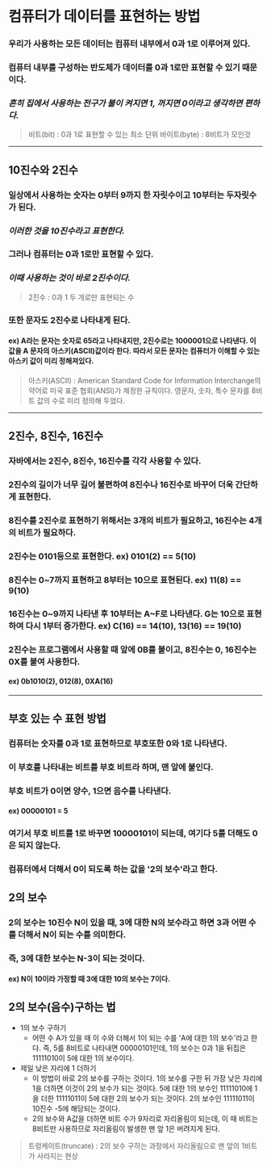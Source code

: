 # 컴퓨터가 데이터를 표현하는 방법
### 우리가 사용하는 모든 데이터는 컴퓨터 내부에서 0과 1로 이루어져 있다.
### 컴퓨터 내부를 구성하는 반도체가 데이터를 0과 1로만 표현할 수 있기 때문이다.
### _흔히 집에서 사용하는 전구가 불이 켜지면 1, 꺼지면 0이라고 생각하면 편하다._
> 비트(bit) : 0과 1로 표현할 수 있는 최소 단위
> 바이트(byte) : 8비트가 모인것
---
## 10진수와 2진수
### 일상에서 사용하는 숫자는 0부터 9까지 한 자릿수이고 10부터는 두자릿수가 된다.
### _이러한 것을 10진수라고 표현한다._
### 그러나 컴퓨터는 0과 1로만 표현할 수 있다.
### _이때 사용하는 것이 바로 2진수이다._
> 2진수 : 0과 1 두 개로만 표현되는 수
### 또한 문자도 2진수로 나타내게 된다.
#### ex) A라는 문자는 숫자로 65라고 나타내지만, 2진수로는 1000001으로 나타낸다. 이 값을 A 문자의 아스키(ASCII)값이라 한다. 따라서 모든 문자는 컴퓨터가 이해할 수 있는 아스키 값이 미리 정해져있다.
> 아스키(ASCII) : American Standard Code for Information Interchange의 약어로 미국 표준 협회(ANSI)가 제정한 규칙이다. 영문자, 숫자, 특수 문자를 8비트 값의 수로 미리 정의해 두었다.
---
## 2진수, 8진수, 16진수
### 자바에서는 2진수, 8진수, 16진수를 각각 사용할 수 있다.
### 2진수의 길이가 너무 길어 불편하여 8진수나 16진수로 바꾸어 더욱 간단하게 표현한다.
### 8진수를 2진수로 표현하기 위해서는 3개의 비트가 필요하고, 16진수는 4개의 비트가 필요하다.
### 2진수는 0101등으로 표현한다. ex) 0101(2) == 5(10)
### 8진수는 0~7까지 표현하고 8부터는 10으로 표현된다. ex) 11(8) == 9(10)
### 16진수는 0~9까지 나타낸 후 10부터는 A~F로 나타낸다. G는 10으로 표현하여 다시 1부터 증가한다. ex) C(16) == 14(10), 13(16) == 19(10)
### 2진수는 프로그램에서 사용할 때 앞에 0B를 붙이고, 8진수는 0, 16진수는 0X를 붙여 사용한다.
#### ex) 0b1010(2), 012(8), 0XA(16)
---
## 부호 있는 수 표현 방법
### 컴퓨터는 숫자를 0과 1로 표현하므로 부호또한 0와 1로 나타낸다.
### 이 부호를 나타내는 비트를 부호 비트라 하며, 맨 앞에 붙인다.
### 부호 비트가 0이면 양수, 1으면 음수를 나타낸다.
#### ex) 00000101 = 5
### 여기서 부호 비트를 1로 바꾸면 10000101이 되는데, 여기다 5를 더해도 0은 되지 않는다.
### 컴퓨터에서 더해서 0이 되도록 하는 값을 '2의 보수'라고 한다.
## 2의 보수
### 2의 보수는 10진수 N이 있을 때, 3에 대한 N의 보수라고 하면 3과 어떤 수를 더해서 N이 되는 수를 의미한다.
### 즉, 3에 대한 보수는 N-3이 되는 것이다.
#### ex) N이 10이라 가정할 때 3에 대한 10의 보수는 7이다.
## 2의 보수(음수)구하는 법
- 1의 보수 구하기
    - 어떤 수 A가 있을 때 이 수와 더해서 1이 되는 수를 'A에 대한 1의 보수'라고 한다. 즉, 5를 8비트로 나타내면 00000101인데, 1의 보수는 0과 1을 뒤집은 11111010이 5에 대한 1의 보수이다.
- 제일 낮은 자리에 1 더하기
    - 이 방법이 바로 2의 보수를 구하는 것이다. 1의 보수를 구한 뒤 가장 낮은 자리에 1을 더하면 이것이 2의 보수가 되는 것이다. 5에 대한 1의 보수인 11111010에 1을 더한 11111011이 5에 대한 2의 보수가 되는 것이다. 2의 보수인 11111011이 10진수 -5에 해당되는 것이다.
    - 2의 보수와 A값을 더하면 비트 수가 9자리로 자리올림이 되는데, 이 때 비트는 8비트만 사용하므로 자리올림이 발생한 맨 앞 1은 버려지게 된다.
> 트렁케이트(truncate) : 2의 보수 구하는 과정에서 자리올림으로 맨 앞의 1비트가 사라지는 현상
